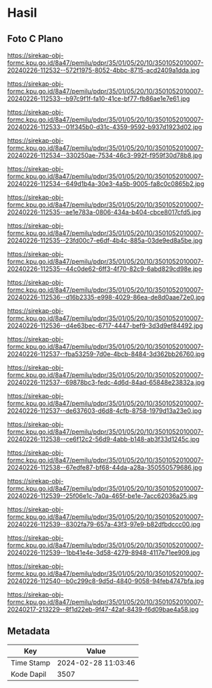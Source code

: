 # Hasil

## Foto C Plano

https://sirekap-obj-formc.kpu.go.id/8a47/pemilu/pdpr/35/01/05/20/10/3501052010007-20240226-112532--572f1975-8052-4bbc-8715-acd2409a1dda.jpg

https://sirekap-obj-formc.kpu.go.id/8a47/pemilu/pdpr/35/01/05/20/10/3501052010007-20240226-112533--b97c9f1f-fa10-41ce-bf77-fb86ae1e7e61.jpg

https://sirekap-obj-formc.kpu.go.id/8a47/pemilu/pdpr/35/01/05/20/10/3501052010007-20240226-112533--01f345b0-d31c-4359-9592-b937d1923d02.jpg

https://sirekap-obj-formc.kpu.go.id/8a47/pemilu/pdpr/35/01/05/20/10/3501052010007-20240226-112534--330250ae-7534-46c3-992f-f959f30d78b8.jpg

https://sirekap-obj-formc.kpu.go.id/8a47/pemilu/pdpr/35/01/05/20/10/3501052010007-20240226-112534--649d1b4a-30e3-4a5b-9005-fa8c0c0865b2.jpg

https://sirekap-obj-formc.kpu.go.id/8a47/pemilu/pdpr/35/01/05/20/10/3501052010007-20240226-112535--ae1e783a-0806-434a-b404-cbce8017cfd5.jpg

https://sirekap-obj-formc.kpu.go.id/8a47/pemilu/pdpr/35/01/05/20/10/3501052010007-20240226-112535--23fd00c7-e6df-4b4c-885a-03de9ed8a5be.jpg

https://sirekap-obj-formc.kpu.go.id/8a47/pemilu/pdpr/35/01/05/20/10/3501052010007-20240226-112535--44c0de62-6ff3-4f70-82c9-6abd829cd98e.jpg

https://sirekap-obj-formc.kpu.go.id/8a47/pemilu/pdpr/35/01/05/20/10/3501052010007-20240226-112536--d16b2335-e998-4029-86ea-de8d0aae72e0.jpg

https://sirekap-obj-formc.kpu.go.id/8a47/pemilu/pdpr/35/01/05/20/10/3501052010007-20240226-112536--d4e63bec-6717-4447-bef9-3d3d9ef84492.jpg

https://sirekap-obj-formc.kpu.go.id/8a47/pemilu/pdpr/35/01/05/20/10/3501052010007-20240226-112537--fba53259-7d0e-4bcb-8484-3d362bb26760.jpg

https://sirekap-obj-formc.kpu.go.id/8a47/pemilu/pdpr/35/01/05/20/10/3501052010007-20240226-112537--69878bc3-fedc-4d6d-84ad-65848e23832a.jpg

https://sirekap-obj-formc.kpu.go.id/8a47/pemilu/pdpr/35/01/05/20/10/3501052010007-20240226-112537--de637603-d6d8-4cfb-8758-1979d13a23e0.jpg

https://sirekap-obj-formc.kpu.go.id/8a47/pemilu/pdpr/35/01/05/20/10/3501052010007-20240226-112538--ce6f12c2-56d9-4abb-b148-ab3f33d1245c.jpg

https://sirekap-obj-formc.kpu.go.id/8a47/pemilu/pdpr/35/01/05/20/10/3501052010007-20240226-112538--67edfe87-bf68-44da-a28a-350550579686.jpg

https://sirekap-obj-formc.kpu.go.id/8a47/pemilu/pdpr/35/01/05/20/10/3501052010007-20240226-112539--25f06e1c-7a0a-465f-be1e-7acc62036a25.jpg

https://sirekap-obj-formc.kpu.go.id/8a47/pemilu/pdpr/35/01/05/20/10/3501052010007-20240226-112539--8302fa79-657a-43f3-97e9-b82dfbdccc00.jpg

https://sirekap-obj-formc.kpu.go.id/8a47/pemilu/pdpr/35/01/05/20/10/3501052010007-20240226-112539--1bb41e4e-3d58-4279-8948-4117e71ee909.jpg

https://sirekap-obj-formc.kpu.go.id/8a47/pemilu/pdpr/35/01/05/20/10/3501052010007-20240226-112540--b0c299c8-9d5d-4840-9058-94feb4747bfa.jpg

https://sirekap-obj-formc.kpu.go.id/8a47/pemilu/pdpr/35/01/05/20/10/3501052010007-20240217-213229--8f1d22eb-9f47-42af-8439-f6d09bae4a58.jpg


## Metadata

| Key        | Value               |
| ---------- | ------------------- |
| Time Stamp | 2024-02-28 11:03:46 |
| Kode Dapil | 3507                |



